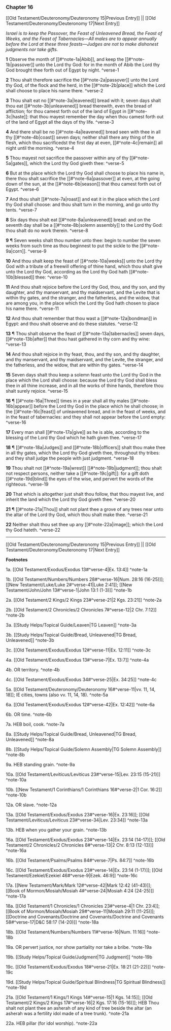 ### Chapter 16

[[Old Testament/Deuteronomy/Deuteronomy 15|Previous Entry]]  ||  [[Old Testament/Deuteronomy/Deuteronomy 17|Next Entry]]

*Israel is to keep the Passover, the Feast of Unleavened Bread, the Feast of Weeks, and the Feast of Tabernacles—All males are to appear annually before the Lord at these three feasts—Judges are not to make dishonest judgments nor take gifts.*

**1**  Observe the month of [[#^note-1a|Abib]], and keep the [[#^note-1b|passover]] unto the Lord thy God: for in the month of Abib the Lord thy God brought thee forth out of Egypt by night. ^verse-1

**2**  Thou shalt therefore sacrifice the [[#^note-2a|passover]] unto the Lord thy God, of the flock and the herd, in the [[#^note-2b|place]] which the Lord shall choose to place his name there. ^verse-2

**3**  Thou shalt eat no [[#^note-3a|leavened]] bread with it; seven days shalt thou eat [[#^note-3b|unleavened]] bread therewith, even the bread of affliction; for thou camest forth out of the land of Egypt in [[#^note-3c|haste]]: that thou mayest remember the day when thou camest forth out of the land of Egypt all the days of thy life. ^verse-3

**4**  And there shall be no [[#^note-4a|leavened]] bread seen with thee in all thy [[#^note-4b|coast]] seven days; neither shall there any thing of the flesh, which thou sacrificedst the first day at even, [[#^note-4c|remain]] all night until the morning. ^verse-4

**5**  Thou mayest not sacrifice the passover within any of thy [[#^note-5a|gates]], which the Lord thy God giveth thee: ^verse-5

**6**  But at the place which the Lord thy God shall choose to place his name in, there thou shalt sacrifice the [[#^note-6a|passover]] at even, at the going down of the sun, at the [[#^note-6b|season]] that thou camest forth out of Egypt. ^verse-6

**7**  And thou shalt [[#^note-7a|roast]] and eat it in the place which the Lord thy God shall choose: and thou shalt turn in the morning, and go unto thy tents. ^verse-7

**8**  Six days thou shalt eat [[#^note-8a|unleavened]] bread: and on the seventh day shall be a [[#^note-8b|solemn assembly]] to the Lord thy God: thou shalt do no work therein. ^verse-8

**9**  ¶ Seven weeks shalt thou number unto thee: begin to number the seven weeks from such time as thou beginnest to put the sickle to the [[#^note-9a|corn]]. ^verse-9

**10**  And thou shalt keep the feast of [[#^note-10a|weeks]] unto the Lord thy God with a tribute of a freewill offering of thine hand, which thou shalt give unto the Lord thy God, according as the Lord thy God hath [[#^note-10b|blessed]] thee: ^verse-10

**11**  And thou shalt rejoice before the Lord thy God, thou, and thy son, and thy daughter, and thy manservant, and thy maidservant, and the Levite that is within thy gates, and the stranger, and the fatherless, and the widow, that are among you, in the place which the Lord thy God hath chosen to place his name there. ^verse-11

**12**  And thou shalt remember that thou wast a [[#^note-12a|bondman]] in Egypt: and thou shalt observe and do these statutes. ^verse-12

**13**  ¶ Thou shalt observe the feast of [[#^note-13a|tabernacles]] seven days, [[#^note-13b|after]] that thou hast gathered in thy corn and thy wine: ^verse-13

**14**  And thou shalt rejoice in thy feast, thou, and thy son, and thy daughter, and thy manservant, and thy maidservant, and the Levite, the stranger, and the fatherless, and the widow, that are within thy gates. ^verse-14

**15**  Seven days shalt thou keep a solemn feast unto the Lord thy God in the place which the Lord shall choose: because the Lord thy God shall bless thee in all thine increase, and in all the works of thine hands, therefore thou shalt surely rejoice. ^verse-15

**16**  ¶ [[#^note-16a|Three]] times in a year shall all thy males [[#^note-16b|appear]] before the Lord thy God in the place which he shall choose; in the [[#^note-16c|feast]] of unleavened bread, and in the feast of weeks, and in the feast of tabernacles: and they shall not appear before the Lord empty: ^verse-16

**17**  Every man shall [[#^note-17a|give]] as he is able, according to the blessing of the Lord thy God which he hath given thee. ^verse-17

**18**  ¶ [[#^note-18a|Judges]] and [[#^note-18b|officers]] shalt thou make thee in all thy gates, which the Lord thy God giveth thee, throughout thy tribes: and they shall judge the people with just judgment. ^verse-18

**19**  Thou shalt not [[#^note-19a|wrest]] [[#^note-19b|judgment]]; thou shalt not respect persons, neither take a [[#^note-19c|gift]]: for a gift doth [[#^note-19d|blind]] the eyes of the wise, and pervert the words of the righteous. ^verse-19

**20**  That which is altogether just shalt thou follow, that thou mayest live, and inherit the land which the Lord thy God giveth thee. ^verse-20

**21**  ¶ [[#^note-21a|Thou]] shalt not plant thee a grove of any trees near unto the altar of the Lord thy God, which thou shalt make thee. ^verse-21

**22**  Neither shalt thou set thee up any [[#^note-22a|image]]; which the Lord thy God hateth. ^verse-22


---
[[Old Testament/Deuteronomy/Deuteronomy 15|Previous Entry]]  ||  [[Old Testament/Deuteronomy/Deuteronomy 17|Next Entry]]


**Footnotes**


1a. [[Old Testament/Exodus/Exodus 13#^verse-4|Ex. 13:4]] ^note-1a

1b. [[Old Testament/Numbers/Numbers 28#^verse-16|Num. 28:16 (16-25)]]; [[New Testament/Luke/Luke 2#^verse-41|Luke 2:41]]; [[New Testament/John/John 13#^verse-1|John 13:1 (1-3)]] ^note-1b

2a. [[Old Testament/2 Kings/2 Kings 23#^verse-21|2 Kgs. 23:21]] ^note-2a

2b. [[Old Testament/2 Chronicles/2 Chronicles 7#^verse-12|2 Chr. 7:12]] ^note-2b

3a. [[Study Helps/Topical Guide/Leaven|TG Leaven]] ^note-3a

3b. [[Study Helps/Topical Guide/Bread, Unleavened|TG Bread, Unleavened]] ^note-3b

3c. [[Old Testament/Exodus/Exodus 12#^verse-11|Ex. 12:11]] ^note-3c

4a. [[Old Testament/Exodus/Exodus 13#^verse-7|Ex. 13:7]] ^note-4a

4b. OR territory. ^note-4b

4c. [[Old Testament/Exodus/Exodus 34#^verse-25|Ex. 34:25]] ^note-4c

5a. [[Old Testament/Deuteronomy/Deuteronomy 16#^verse-11|vv. 11, 14, 18]]; IE cities, towns (also vv. 11, 14, 18). ^note-5a

6a. [[Old Testament/Exodus/Exodus 12#^verse-42|Ex. 12:42]] ^note-6a

6b. OR time. ^note-6b

7a. HEB boil, cook. ^note-7a

8a. [[Study Helps/Topical Guide/Bread, Unleavened|TG Bread, Unleavened]] ^note-8a

8b. [[Study Helps/Topical Guide/Solemn Assembly|TG Solemn Assembly]] ^note-8b

9a. HEB standing grain. ^note-9a

10a. [[Old Testament/Leviticus/Leviticus 23#^verse-15|Lev. 23:15 (15-21)]] ^note-10a

10b. [[New Testament/1 Corinthians/1 Corinthians 16#^verse-2|1 Cor. 16:2]] ^note-10b

12a. OR slave. ^note-12a

13a. [[Old Testament/Exodus/Exodus 23#^verse-16|Ex. 23:16]]; [[Old Testament/Leviticus/Leviticus 23#^verse-34|Lev. 23:34]] ^note-13a

13b. HEB when you gather your grain. ^note-13b

16a. [[Old Testament/Exodus/Exodus 23#^verse-14|Ex. 23:14 (14-17)]]; [[Old Testament/2 Chronicles/2 Chronicles 8#^verse-13|2 Chr. 8:13 (12-13)]] ^note-16a

16b. [[Old Testament/Psalms/Psalms 84#^verse-7|Ps. 84:7]] ^note-16b

16c. [[Old Testament/Exodus/Exodus 23#^verse-14|Ex. 23:14 (1-17)]]; [[Old Testament/Ezekiel/Ezekiel 46#^verse-9|Ezek. 46:9]] ^note-16c

17a. [[New Testament/Mark/Mark 12#^verse-42|Mark 12:42 (41-43)]]; [[Book of Mormon/Mosiah/Mosiah 4#^verse-24|Mosiah 4:24 (24-25)]] ^note-17a

18a. [[Old Testament/1 Chronicles/1 Chronicles 23#^verse-4|1 Chr. 23:4]]; [[Book of Mormon/Mosiah/Mosiah 29#^verse-11|Mosiah 29:11 (11-25)]]; [[Doctrine and Covenants/Doctrine and Covenants/Doctrine and Covenants 58#^verse-17|D&C 58:17 (14-20)]] ^note-18a

18b. [[Old Testament/Numbers/Numbers 11#^verse-16|Num. 11:16]] ^note-18b

19a. OR pervert justice, nor show partiality nor take a bribe. ^note-19a

19b. [[Study Helps/Topical Guide/Judgment|TG Judgment]] ^note-19b

19c. [[Old Testament/Exodus/Exodus 18#^verse-21|Ex. 18:21 (21-22)]] ^note-19c

19d. [[Study Helps/Topical Guide/Spiritual Blindness|TG Spiritual Blindness]] ^note-19d

21a. [[Old Testament/1 Kings/1 Kings 14#^verse-15|1 Kgs. 14:15]]; [[Old Testament/2 Kings/2 Kings 17#^verse-16|2 Kgs. 17:16 (15-16)]]; HEB Thou shalt not plant thee an asherah of any kind of tree beside the altar (an asherah was a fertility idol made of a tree trunk).  ^note-21a

22a. HEB pillar (for idol worship). ^note-22a